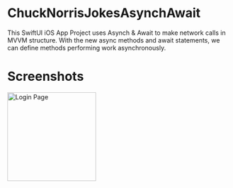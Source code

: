 # ChuckNorrisJokesAsynchAwait
This SwiftUI iOS App Project uses Asynch &amp; Await to make network calls in MVVM structure. With the new async methods and await statements, we can define methods performing work asynchronously.

# Screenshots
<img width="200" alt="Login Page" src="https://github.com/vishalbhogal/GeeksJokeAsynchAwait/blob/main/Screenshots/appSS.png">
